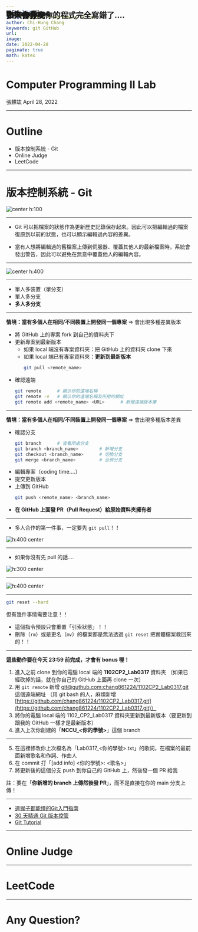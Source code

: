 ```yaml
---
marp: true
title: Computer Programming II Lab 
author: Chi-Hung Chang
keywords: git GitHub
url:
image: 
date: 2022-04-28
paginate: true 
math: katex
---
```


<style>
h2{
    position: absolute;
    top: 50px;
}

img[alt~="left"] {
    display: block;
    margin: auto auto auto 30px;
}

img[alt~="center"] {
    display: block;
    margin: 0 auto;
}

img[alt~="right"] {
    display: block;
    margin: auto 30px auto auto;
}
</style>

# Computer Programming II Lab
張麒竑
April 28, 2022

---

# Outline

- 版本控制系統 - Git
- Online Judge
- LeetCode

---

# 版本控制系統 - Git

![center h:100](../assets/git-logo.png)

---

## Git

- Git 可以把檔案的狀態作為更新歷史記錄保存起來。因此可以把編輯過的檔案復原到以前的狀態，也可以顯示編輯過內容的差異。

- 當有人想將編輯過的舊檔案上傳到伺服器、覆蓋其他人的最新檔案時，系統會發出警告，因此可以避免在無意中覆蓋他人的編輯內容。

---

## Git

![center h:400](../assets/git-workflow.png)

---

## 多人合作

- 單人多裝置（單分支）
- 單人多分支
- **多人多分支**

---

## 多人多分支

**情境：當有多個人在相同/不同裝置上開發同一個專案** $\Rightarrow$ 會出現多種差異版本

- 將 GitHub 上的專案 fork 到自己的資料夾下
- 更新專案到最新版本
    - 如果 local 端沒有專案資料夾：把 GitHub 上的資料夾 clone 下來
    - 如果 local 端已有專案資料夾：**更新到最新版本**
        ```bash
        git pull <remote_name>
        ```
- 確認遠端
    ```bash
    git remote      # 顯示你的遠端名稱
    git remote -v   # 顯示你的遠端名稱及所用的網址
    git remote add <remote_name> <URL>      # 新增遠端版本庫
    ```

---

## 多人多分支

**情境：當有多個人在相同/不同裝置上開發同一個專案** $\Rightarrow$ 會出現多種版本差異

- 確認分支
    ```bash
    git branch      # 查看所處分支
    git branch <branch_name>        # 新增分支
    git checkout <branch_name>      # 切換分支
    git merge <branch_name>         # 合併分支
    ```
- 編輯專案（coding time....）
- 提交更新版本
- 上傳到 GitHub
    ```bash
    git push <remote_name> <branch_name>
    ```
- **在 GitHub 上面發 PR（Pull Request）給原始資料夾擁有者**

---

## 多人合作

- 多人合作的第一件事，一定要先 `git pull`！！

![h:400 center](../assets/git-pull.png)

---

## 多人合作

- 如果你沒有先 pull 的話....

![h:300 center](../assets/conflict-log.png)

---

## 多人合作

![h:400 center](../assets/conflict-monkey.png)

---

## 如果你發現你的程式完全寫錯了....

```bash
git reset --hard
```

但有幾件事情需要注意！！

- 這個指令預設只會重置「引索狀態」！！
- 刪除（`rm`）或是更名（`mv`）的檔案都是無法透過 `git reset` 把實體檔案救回來的！！

---

## Bonus Time

**這些動作要在今天 23:59 前完成，才會有 bonus 喔！**

1. 進入之前 clone 到你的電腦 local 端的 **1102CP2_Lab0317** 資料夾
    （如果已經砍掉的話，就在你自己的 GitHub 上面再 clone 一次）
2. 用 `git remote` 新增 [git@guthub.com:chang861224/1102CP2_Lab0317.git](git@guthub.com:chang861224/1102CP2_Lab0317.git) 這個遠端網址
    （用 git bash 的人，麻煩新增 [https://github.com/chang861224/1102CP2_Lab0317.git](https://github.com/chang861224/1102CP2_Lab0317.git)）
3. 將你的電腦 local 端的 1102_CP2_Lab0317 資料夾更新到最新版本（要更新到跟我的 GitHub 一樣才是最新版本）
4. 進入上次你創建的「**NCCU_<你的學號>**」這個 branch

---

## Bonus Time

5. 在這裡修改你上次檔名為「Lab0317_<你的學號>.txt」的歌詞，在檔案的最前面新增歌名和作詞、作曲人
6. 在 commit 打「[add info] <你的學號>: <歌名>」
7. 將更新後的這個分支 push 到你自己的 GitHub 上，然後發一個 PR 給我

註：要在「**你新增的 branch 上傳然後發 PR**」，而不是直接在你的 main 分支上傳！

---

## Reference

- [連猴子都能懂的Git入門指南](https://backlog.com/git-tutorial/tw/stepup/stepup2_7.html)
- [30 天精通 Git 版本控管](https://github.com/doggy8088/Learn-Git-in-30-days/blob/master/zh-tw/README.md)
- [Git Tutorial](https://git-scm.com/docs/gittutorial)

---

# Online Judge

---

# LeetCode

---

# Any Question?

